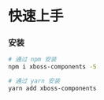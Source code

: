 # 快速上手

### 安装

```bash
# 通过 npm 安装
npm i xboss-components -S

# 通过 yarn 安装
yarn add xboss-components
```

